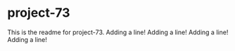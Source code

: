 # project-73

This is the readme for project-73.
Adding a line!
Adding a line!
Adding a line!
Adding a line!
